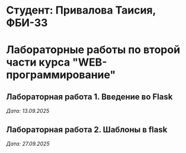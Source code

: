 # Студент: Привалова Таисия, ФБИ-33

# Лабораторные работы по второй части курса "WEB-программирование"

## Лабораторная работа 1. Введение во Flask

*Дата: 13.09.2025*

 ## Лабораторная работа 2. Шаблоны в flask

 *Дата: 27.09.2025*
 
